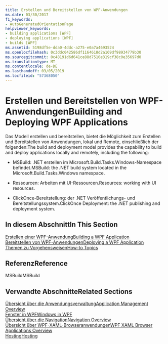 ```yaml
---
title: Erstellen und Bereitstellen von WPF-Anwendungen
ms.date: 03/30/2017
f1_keywords:
- AutoGeneratedOrientationPage
helpviewer_keywords:
- building applications [WPF]
- deploying applications [WPF]
- builds [WPF]
ms.assetid: 5198df5e-dda0-4ddc-a275-e0a7a4693524
ms.openlocfilehash: 0c3ddc042586df1164618d2a169df98934779b30
ms.sourcegitcommit: 0c48191d6d641ce88d7510e319cf38c0e35697d0
ms.translationtype: MT
ms.contentlocale: de-DE
ms.lasthandoff: 03/05/2019
ms.locfileid: "57368050"
---
```

# <a name="building-and-deploying-wpf-applications"></a><span data-ttu-id="f82e0-102">Erstellen und Bereitstellen von WPF-Anwendungen</span><span class="sxs-lookup"><span data-stu-id="f82e0-102">Building and Deploying WPF Applications</span></span>
<span data-ttu-id="f82e0-103">Das Modell erstellen und bereitstellen, bietet die Möglichkeit zum Erstellen und Bereitstellen von Anwendungen, lokal und Remote, einschließlich der folgenden:</span><span class="sxs-lookup"><span data-stu-id="f82e0-103">The build and deployment model provides the capability to build and deploy applications locally and remotely, including the following:</span></span>  
  
-   <span data-ttu-id="f82e0-104">MSBuild: .NET erstellen im Microsoft.Build.Tasks.Windows-Namespace befindet.</span><span class="sxs-lookup"><span data-stu-id="f82e0-104">MSBuild: the .NET build system located in the Microsoft.Build.Tasks.Windows namespace.</span></span>  
  
-   <span data-ttu-id="f82e0-105">Ressourcen: Arbeiten mit UI-Ressourcen.</span><span class="sxs-lookup"><span data-stu-id="f82e0-105">Resources: working with UI resources.</span></span>  
  
-   <span data-ttu-id="f82e0-106">ClickOnce-Bereitstellung: der .NET Veröffentlichungs- und Bereitstellungssystem.</span><span class="sxs-lookup"><span data-stu-id="f82e0-106">ClickOnce Deployment: the .NET publishing and deployment system.</span></span>  
  
## <a name="in-this-section"></a><span data-ttu-id="f82e0-107">In diesem Abschnitt</span><span class="sxs-lookup"><span data-stu-id="f82e0-107">In This Section</span></span>  
 [<span data-ttu-id="f82e0-108">Erstellen einer WPF-Anwendung</span><span class="sxs-lookup"><span data-stu-id="f82e0-108">Building a WPF Application</span></span>](building-a-wpf-application-wpf.md)  
 [<span data-ttu-id="f82e0-109">Bereitstellen von WPF-Anwendungen</span><span class="sxs-lookup"><span data-stu-id="f82e0-109">Deploying a WPF Application</span></span>](deploying-a-wpf-application-wpf.md)  
 [<span data-ttu-id="f82e0-110">Themen zu Vorgehensweisen</span><span class="sxs-lookup"><span data-stu-id="f82e0-110">How-to Topics</span></span>](build-and-deploy-how-to-topics.md)  
  
## <a name="reference"></a><span data-ttu-id="f82e0-111">Referenz</span><span class="sxs-lookup"><span data-stu-id="f82e0-111">Reference</span></span>  
 <span data-ttu-id="f82e0-112">MSBuild</span><span class="sxs-lookup"><span data-stu-id="f82e0-112">MSBuild</span></span>  
  
## <a name="related-sections"></a><span data-ttu-id="f82e0-113">Verwandte Abschnitte</span><span class="sxs-lookup"><span data-stu-id="f82e0-113">Related Sections</span></span>  
 [<span data-ttu-id="f82e0-114">Übersicht über die Anwendungsverwaltung</span><span class="sxs-lookup"><span data-stu-id="f82e0-114">Application Management Overview</span></span>](application-management-overview.md)  
  [<span data-ttu-id="f82e0-115">Fenster in WPF</span><span class="sxs-lookup"><span data-stu-id="f82e0-115">Windows in WPF</span></span>](windows-in-wpf-applications.md)  
  [<span data-ttu-id="f82e0-116">Übersicht über die Navigation</span><span class="sxs-lookup"><span data-stu-id="f82e0-116">Navigation Overview</span></span>](navigation-overview.md)  
  [<span data-ttu-id="f82e0-117">Übersicht über WPF-XAML-Browseranwendungen</span><span class="sxs-lookup"><span data-stu-id="f82e0-117">WPF XAML Browser Applications Overview</span></span>](wpf-xaml-browser-applications-overview.md)  
  [<span data-ttu-id="f82e0-118">Hosting</span><span class="sxs-lookup"><span data-stu-id="f82e0-118">Hosting</span></span>](hosting-wpf-applications.md)
